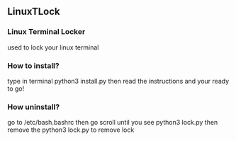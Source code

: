 ## LinuxTLock
### Linux Terminal Locker
used to lock your linux terminal

### How to install?
type in terminal
python3 install.py
then read the instructions and your ready to go!

### How uninstall?

go to /etc/bash.bashrc then go scroll until you see python3 lock.py then remove the python3 lock.py to remove lock
